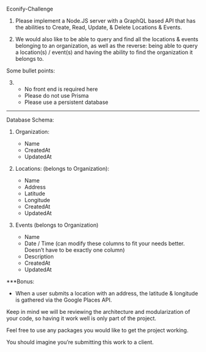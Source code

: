 Econify-Challenge

1. Please implement a Node.JS server with a GraphQL based API that has the abilities to Create, Read, Update, & Delete Locations & Events.

2. We would also like to be able to query and find all the locations & events belonging to an organization, as well as the reverse: being able to query a location(s) / event(s) and having the ability to find the organization it belongs to.

Some bullet points:

3.  - No front end is required here
    - Please do not use Prisma
    - Please use a persistent database

---

Database Schema:

1. Organization:
    - Name
    - CreatedAt
    - UpdatedAt

2. Locations: (belongs to Organization):
    - Name
    - Address
    - Latitude
    - Longitude
    - CreatedAt
    - UpdatedAt

3. Events (belongs to Organization)
    - Name
    - Date / Time (can modify these columns to fit your needs better. Doesn’t have to be exactly one column)
    - Description
    - CreatedAt
    - UpdatedAt

\*\*\*Bonus:

-   When a user submits a location with an address, the latitude & longitude is gathered via the Google Places API.

Keep in mind we will be reviewing the architecture and modularization of your code, so having it work well is only part of the project.

Feel free to use any packages you would like to get the project working.

You should imagine you’re submitting this work to a client.
